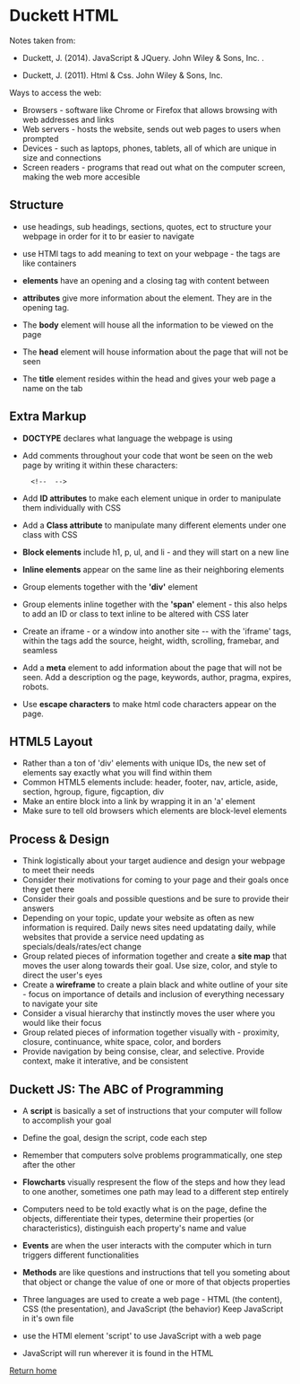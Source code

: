 # Duckett HTML

Notes taken from:

- Duckett, J. (2014). JavaScript &amp; JQuery. John Wiley &amp; Sons, Inc. .

- Duckett, J. (2011). Html &amp; Css. John Wiley &amp; Sons, Inc.

Ways to access the web:

- Browsers - software like Chrome or Firefox that allows browsing with web addresses and links
- Web servers - hosts the website, sends out web pages to users when prompted
- Devices - such as laptops, phones, tablets, all of which are unique in size and connections
- Screen readers - programs that read out what on the computer screen, making the web more accesible

## Structure

- use headings, sub headings, sections, quotes, ect to structure your webpage in order for it to br easier to navigate
- use HTMl tags to add meaning to text on your webpage - the tags are like containers
- **elements** have an opening and a closing tag with content between
- **attributes** give more information about the element. They are in the opening tag.

- The **body** element will house all the information to be viewed on the page
- The **head** element will house information about the page that will not be seen
- The **title** element resides within the head and gives your web page a name on the tab

## Extra Markup

- **DOCTYPE** declares what language the webpage is using
- Add comments throughout your code that wont be seen on the web page by writing it within these characters:

        <!--  -->

- Add **ID attributes** to make each element unique in order to manipulate them individually with CSS
- Add a **Class attribute** to manipulate many different elements under one class with CSS
- **Block elements** include h1, p, ul, and li - and they will start on a new line
- **Inline elements** appear on the same line as their neighboring elements
- Group elements together with the **'div'** element
- Group elements inline together with the **'span'** element - this also helps to add an ID or class to text inline to be altered with CSS later
- Create an iframe - or a window into another site -- with the 'iframe' tags, within the tags add the source, height, width, scrolling, framebar, and seamless
- Add a **meta** element to add information about the page that will not be seen. Add a description og the page, keywords, author, pragma, expires, robots.
- Use **escape characters** to make html code characters appear on the page.

## HTML5 Layout

- Rather than a ton of 'div' elements with unique IDs, the new set of elements say exactly what you will find within them
- Common HTML5 elements include: header, footer, nav, article, aside, section, hgroup, figure, figcaption, div
- Make an entire block into a link by wrapping it in an 'a' element
- Make sure to tell old browsers which elements are block-level elements

## Process & Design

- Think logistically about your target audience and design your webpage to meet their needs
- Consider their motivations for coming to your page and their goals once they get there
- Consider their goals and possible questions and be sure to provide their answers
- Depending on your topic, update your website as often as new information is required. Daily news sites need updatating daily, while websites that provide a service need updating as specials/deals/rates/ect change
- Group related pieces of information together and create a **site map** that moves the user along towards their goal. Use size, color, and style to direct the user's eyes
- Create a **wireframe** to create a plain black and white outline of your site - focus on importance of details and inclusion of everything necessary to navigate your site
- Consider a visual hierarchy that instinctly moves the user where you would like their focus
- Group related pieces of information together visually with - proximity, closure, continuance, white space, color, and borders
- Provide navigation by being consise, clear, and selective. Provide context, make it interative, and be consistent

## Duckett JS: The ABC of Programming

- A **script** is basically a set of instructions that your computer will follow to accomplish your goal
- Define the goal, design the script, code each step
- Remember that computers solve problems programmatically, one step after the other
- **Flowcharts** visually respresent the flow of the steps and how they lead to one another, sometimes one path may lead to a different step entirely

- Computers need to be told exactly what is on the page, define the objects, differentiate their types, determine their properties (or characteristics), distinguish each property's name and value
- **Events** are when the user interacts with the computer which in turn triggers different functionalities
- **Methods** are like questions and instructions that tell you someting about that object or change the value of one or more of that objects properties

- Three languages are used to create a web page - HTML (the content), CSS (the presentation), and JavaScript (the behavior)
Keep JavaScript in it's own file
- use the HTMl element 'script' to use JavaScript with a web page
- JavaScript will run wherever it is found in the HTML

[Return home](https://khofstetter94.github.io/reading-notes/)
